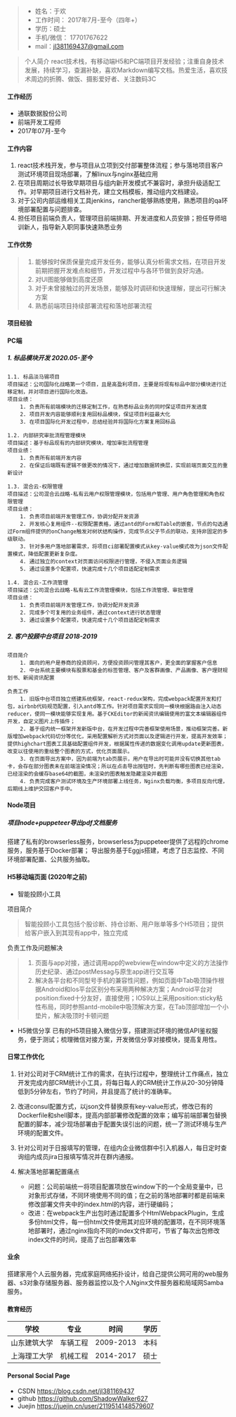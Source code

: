 >* 姓名：于欢
>* 工作时间： 2017年7月-至今（四年+）
>* 学历：硕士
>* 手机/微信： 17701767622
>* mail：jl381169437@gmail.com

> 个人简介
> react技术栈，有移动端H5和PC端项目开发经验；注重自身技术发展，持续学习，查漏补缺，喜欢Markdown编写文档。热爱生活，喜欢技术周边的折腾、做饭、摄影爱好者、关注数码3C

#### 工作经历

* 通联数据股份公司
* 前端开发工程师
* 2017年07月-至今

#### 工作内容

1. react技术栈开发，参与项目从立项到交付部署整体流程；参与落地项目客户测试环境项目现场部署，了解linux与nginx基础应用
2. 在项目周期过长导致早期项目与组内新开发模式不兼容时，承担升级适配工作。对早期项目进行文档补充，建立文档模板，推动组内文档建设。
3. 对于公司内部运维相关工具jenkins，rancher能够熟练使用，熟悉项目的qa环境部署配置与问题排查。
4. 担任项目前端负责人，管理项目前端排期、开发进度和人员安排；担任导师培训新人，指导新入职同事快速熟悉业务

#### 工作优势
>
>1. 能够按时保质保量完成开发任务，能够认真分析需求文档，在项目开发前期把握开发难点和细节，开发过程中与各环节做到良好沟通。
>2. 对UI图能够做到高度还原
>3. 对于未曾接触过的开发场景，能够及时调研和快速理解，提出可行解决方案
>4. 熟悉前端项目持续部署流程和落地部署流程

#### 项目经验

#### PC端

##### 1. 标品模块开发 2020.05-至今

    1.1. 标品淡马锡项目
    项目描述：公司国际化战略第一个项目，且是高盈利项目，主要是将现有标品中部分模块进行迁移定制，并对项目进行国际化改造。
    项目业绩：
        1. 负责所有前端模块的迁移定制工作，在熟悉标品业务的同时保证项目开发进度
        2. 项目开发内容能够顺利复用回标品模块，保证项目利益最大化
        3. 在项目国际化开发过程中，总结经验并将国际化方案复用回标品

    1.2. 内部研究审批流程管理模块
    项目描述：基于标品现有的内部研究模块，增加审批流程管理
    项目业绩：
        1. 负责所有前端开发内容
        2. 在保证后端既有逻辑不做更改的情况下，通过增加数据转换层，实现前端页面交互的重新设计

    1.3. 混合云-权限管理
    项目描述：公司混合云战略-私有云用户权限管理模块，包括用户管理、用户角色管理和角色权限管理
    项目业绩：
        1. 负责项目前端开发管理工作，协调分配开发资源
        2. 开发核心复用组件--权限配置表格，通过antd的Form和Table的嵌套，节点的勾选通过Form组件提供的onChange触发对树状结构操作，完成节点父子节点的联动，支持非固定的多级联动。
        3. 针对多用户落地部署需求，将项目ci部署配置模式从key-value模式改为json文件配置模式，降低配置更新复杂度。
        4. 通过独立的context对页面访问权限进行管理，不侵入页面业务逻辑
        5. 通过设置多个配置项，快速完成十几个项目适配定制需求

    1.4. 混合云-工作流管理
    项目描述：公司混合云战略-私有云工作流管理模块，包括工作流管理、审批管理
    项目业绩：
        1. 负责项目前端开发管理工作，协调分配开发资源
        2. 完成多个可复用的业务组件，通过context进行状态管理
        3. 通过设置多个配置项，快速完成十几个项目适配定制需求

##### 2. 客户投顾中台项目 2018-2019

    项目简介
        1. 面向的用户是券商的投资顾问，方便投资顾问管理其客户，更全面的掌握客户信息
        2. 中台系统主要模块有股票和基金的标签管理、客户及客群画像、产品画像、客户理财规划书、新闻资讯配置

    负责工作
        1. 旧版中台项目独立搭建系统框架，react-redux架构，完成webpack配置开发和打包，airbnb代码规范配置，引入antd等工作。针对项目需求实现同一模块根据路由注入动态reducer，使同一模块能够实现复用。基于CKEditor的新闻资讯编辑使用的富文本编辑器组件开发，自定义图片上传插件；
        2. 基于组内统一框架开发新版中台，在开发过程中完善框架使用场景，推动框架完善。新版增加webpack代码切分等优化，采用配置解析方式对页面以及逻辑进行开发，提高开发效率；提供highchart图表工具基础配置组件开发，根据属性传递的数据变化调用update更新图表，改变以往使用的重绘整个图表的方式，优化页面展示。
        3. 在页面导出方案中，因为前端为tab页展示，用户在导出时可能并没有切换其他tab卡，会存在部分图表未在前端渲染情况；所以在点击导出按钮时，先判断有哪些图表已经渲染，已经渲染的会缓存base64的截图，未渲染的图表触发隐藏渲染并截图
        4. 负责完成客户测试环境及生产环境部署上线任务，Nginx负载均衡，多项目反向代理，后期线上维护交回客户手中。

#### Node项目

##### 项目node+puppeteer导出pdf文档服务

搭建了私有的browserless服务，browserless为puppeteer提供了远程的chrome服务，服务基于Docker部署；
导出服务基于Eggjs搭建，考虑了日志监控、不同环境部署配置、公共服务抽取。

#### H5移动端页面 (2020年之前)

* 智能投顾小工具

项目简介

>智能投顾小工具包括个股诊断、持仓诊断、用户账单等多个H5项目；提供给客户嵌入到其现有app中，独立完成

负责工作及问题解决
>
>1. 页面与app对接，通过调用app的webview在window中定义的方法操作历史纪录、通过postMessag与原生app进行交互等
>2. 解决各平台和不同型号手机的兼容性问题，例如页面中Tab吸顶操作根据Android和Ios平台区别分布采用两种解决方案；Android平台对position:fixed十分友好，直接使用；IOS9以上采用position:sticky粘性布局，同时参照antd-mobile中吸顶解决方案，在Tab顶部增加一个小垫片，解决吸顶时卡顿问题

* H5微信分享
已有的H5项目接入微信分享，搭建测试环境的微信API鉴权服务，便于测试；梳理微信对接方案，开发微信分享对接模块，提高复用性。

#### 日常工作优化

1. 针对公司对于CRM统计工作的需求，在执行过程中，整理统计工作痛点，独立开发完成内部CRM统计小工具，将每日每人的CRM统计工作从20-30分钟降低到5分钟左右，节约了时间，并且提高了统计的准确率。

2. 改进consul配置方式，以json文件替换原有key-value形式，修改已有的Dockerfile和shell脚本，提高内部部署修改配置的效率；编写前端部署包替换配置的脚本，减少现场部署由于配置失误引出的问题，统一了测试环境与生产环境的配置文件。

3. 针对公司对于日报填写的管理，在组内企业微信群中引入机器人，每日定时查询组内成员jira日报填写情况并在群内通报。

4. 解决落地部署配置痛点
  
    * 问题：公司前端统一将项目配置项放在window下的一个全局变量中，已对象形式存储，不同环境使用不同的值；在之前的落地部署时都是前端来修改部署文件夹中的index.html的内容，进行硬编码；
    * 改进：在webpack生产出包时通过配置多个HtmlWebpackPlugin，生成多份html文件，每一份html文件使用其对应环境的配置项，在不同环境落地部署时，通过nginx指向不同的index文件即可，节省了每次出包修改index文件的时间，提高了出包部署效率

#### 业余

搭建家用个人云服务器，完成家庭网络拓扑设计，给自己提供公网可用的web服务器、s3对象存储服务器、服务器监控以及个人Nginx文件服务器和局域网Samba服务。

#### 教育经历

学校 | 专业 | 时间 | 学历
---|---|---|---
山东建筑大学 | 车辆工程 | 2009-2013 | 本科
上海理工大学 | 机械工程 | 2014-2017 | 硕士

#### Personal Social Page

* CSDN  <https://blog.csdn.net/jl381169437>
* github  <https://github.com/ShadowWalker627>
* Juejin  <https://juejin.cn/user/2119514148579607>
